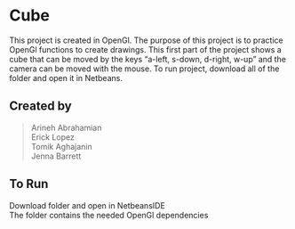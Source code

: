 # Cube
This project is created in OpenGl.
The purpose of this project is to practice OpenGl functions to create drawings.
This first part of the project shows a cube that can be moved by the keys “a-left,
s-down, d-right, w-up” and the camera can be moved with the mouse.
To run project, download all of the folder and open it in Netbeans.

## Created by
>Arineh Abrahamian</br>
>Erick Lopez</br>
>Tomik Aghajanin</br>
>Jenna Barrett</br>

## To Run
Download folder and open in NetbeansIDE</br>
The folder contains the needed OpenGl dependencies
